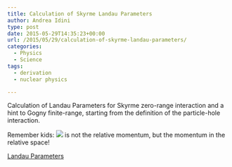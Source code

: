 ```yaml
---
title: Calculation of Skyrme Landau Parameters
author: Andrea Idini
type: post
date: 2015-05-29T14:35:23+00:00
url: /2015/05/29/calculation-of-skyrme-landau-parameters/
categories:
  - Physics
  - Science
tags:
  - derivation
  - nuclear physics

---
```

Calculation of Landau Parameters for Skyrme zero-range interaction and a hint to Gogny finite-range, starting from the definition of the particle-hole interaction.

Remember kids: <span><img src="/wilt/wp-content/plugins/latex/cache/tex_8ce4b16b22b58894aa86c421e8759df3.gif"/></span> is not the relative momentum, but the momentum in the relative space!

[Landau Parameters][1]

 [1]: http://www.phme.it/wilt/wp-content/uploads/sites/4/2015/05/Landau-Parameters.pdf